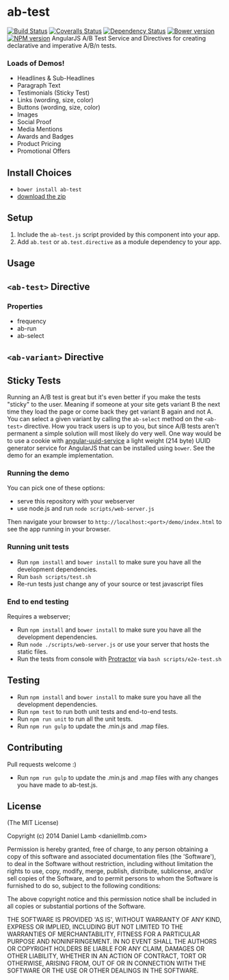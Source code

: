 # ab-test
[![Build Status][travis-image]][travis-url] [![Coveralls Status][coveralls-image]][coveralls-url] [![Dependency Status][depstat-image]][depstat-url] [![Bower version][bower-image]][bower-url] [![NPM version][npm-image]][npm-url]
AngularJS A/B Test Service and Directives for creating declarative and imperative A/B/n tests.

### Loads of Demos!
  - Headlines & Sub-Headlines
  - Paragraph Text
  - Testimonials (Sticky Test)
  - Links (wording, size, color)
  - Buttons (wording, size, color)
  - Images
  - Social Proof
  - Media Mentions
  - Awards and Badges
  - Product Pricing
  - Promotional Offers

## Install Choices
- `bower install ab-test`
- [download the zip](https://github.com/daniellmb/ab-test/archive/master.zip)


## Setup
1. Include the `ab-test.js` script provided by this component into your app.
2. Add `ab.test` or `ab.test.directive` as a module dependency to your app.


## Usage


## `<ab-test>` Directive

### Properties
 - frequency
 - ab-run
 - ab-select

## `<ab-variant>` Directive

## Sticky Tests

Running an A/B test is great but it's even better if you make the tests "sticky" to the user. Meaning if someone
at your site gets variant B the next time they load the page or come back they get variant B again and not A. You can
select a given variant by calling the `ab-select` method on the `<ab-test>` directive. How you track users is up to you,
but since A/B tests aren't permanent a simple solution will most likely do very well. One way would be to use a cookie with
[angular-uuid-service](https://github.com/daniellmb/angular-uuid-service) a light weight (214 byte) UUID generator service
for AngularJS that can be installed using `bower`. See the demo for an example implementation.

### Running the demo

You can pick one of these options:

- serve this repository with your webserver
- use node.js and run `node scripts/web-server.js`

Then navigate your browser to `http://localhost:<port>/demo/index.html` to see the app running in
your browser.

### Running unit tests
- Run `npm install` and `bower install` to make sure you have all the development dependencies.
- Run `bash scripts/test.sh`
- Re-run tests just change any of your source or test javascript files


### End to end testing
Requires a webserver;

- Run `npm install` and `bower install` to make sure you have all the development dependencies.
- Run `node ./scripts/web-server.js` or use your server that hosts the static files.
- Run the tests from console with [Protractor](https://github.com/angular/protractor) via
    `bash scripts/e2e-test.sh`

## Testing
- Run `npm install` and `bower install` to make sure you have all the development dependencies.
- Run `npm test` to run both unit tests and end-to-end tests.
- Run `npm run unit` to run all the unit tests.
- Run `npm run gulp` to update the .min.js and .map files.

## Contributing
Pull requests welcome :)
- Run `npm run gulp` to update the .min.js and .map files with any changes you have made to ab-test.js.


## License
(The MIT License)

Copyright (c) 2014 Daniel Lamb <daniellmb.com>

Permission is hereby granted, free of charge, to any person obtaining
a copy of this software and associated documentation files (the
'Software'), to deal in the Software without restriction, including
without limitation the rights to use, copy, modify, merge, publish,
distribute, sublicense, and/or sell copies of the Software, and to
permit persons to whom the Software is furnished to do so, subject to
the following conditions:

The above copyright notice and this permission notice shall be
included in all copies or substantial portions of the Software.

THE SOFTWARE IS PROVIDED 'AS IS', WITHOUT WARRANTY OF ANY KIND,
EXPRESS OR IMPLIED, INCLUDING BUT NOT LIMITED TO THE WARRANTIES OF
MERCHANTABILITY, FITNESS FOR A PARTICULAR PURPOSE AND NONINFRINGEMENT.
IN NO EVENT SHALL THE AUTHORS OR COPYRIGHT HOLDERS BE LIABLE FOR ANY
CLAIM, DAMAGES OR OTHER LIABILITY, WHETHER IN AN ACTION OF CONTRACT,
TORT OR OTHERWISE, ARISING FROM, OUT OF OR IN CONNECTION WITH THE
SOFTWARE OR THE USE OR OTHER DEALINGS IN THE SOFTWARE.

[bower-url]: http://bower.io/search/?q=ab-test
[bower-image]: https://badge.fury.io/bo/ab-test.png
[npm-url]: https://npmjs.org/package/ab-test
[npm-image]: https://badge.fury.io/js/ab-test.png
[travis-url]: https://travis-ci.org/daniellmb/ab-test
[travis-image]: https://travis-ci.org/daniellmb/ab-test.png?branch=master
[coveralls-url]: https://coveralls.io/r/daniellmb/ab-test
[coveralls-image]: https://coveralls.io/repos/daniellmb/ab-test/badge.png
[depstat-url]: https://david-dm.org/daniellmb/ab-test
[depstat-image]: https://david-dm.org/daniellmb/ab-test.png?theme=shields.io